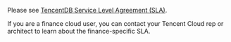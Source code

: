 Please see [TencentDB Service Level Agreement (SLA)](https://intl.cloud.tencent.com/document/product/301/30977).

If you are a finance cloud user, you can contact your Tencent Cloud rep or architect to learn about the finance-specific SLA.
